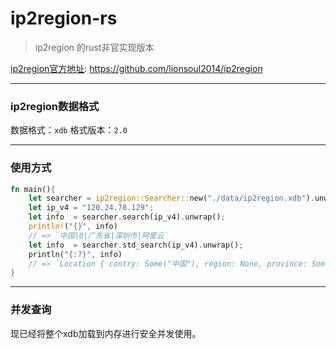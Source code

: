 # ip2region-rs

> ip2region 的rust非官实现版本

[ip2region官方地址](https://github.com/lionsoul2014/ip2region): <https://github.com/lionsoul2014/ip2region>

---

### ip2region数据格式

数据格式：`xdb`
格式版本：`2.0`

---

### 使用方式

```rust
fn main(){
    let searcher = ip2region::Searcher::new("./data/ip2region.xdb").unwrap();
    let ip_v4 = "120.24.78.129";
    let info  = searcher.search(ip_v4).unwrap();
    println!("{}", info)
    // => `中国|0|广东省|深圳市|阿里云`
    let info  = searcher.std_search(ip_v4).unwrap();
    println("{:?}", info)
    // => `Location { contry: Some("中国"), region: None, province: Some("广东省"), city: Some("深圳市"), isp: Some("阿里云") }`
}
```

---

### 并发查询

现已经将整个xdb加载到内存进行安全并发使用。

